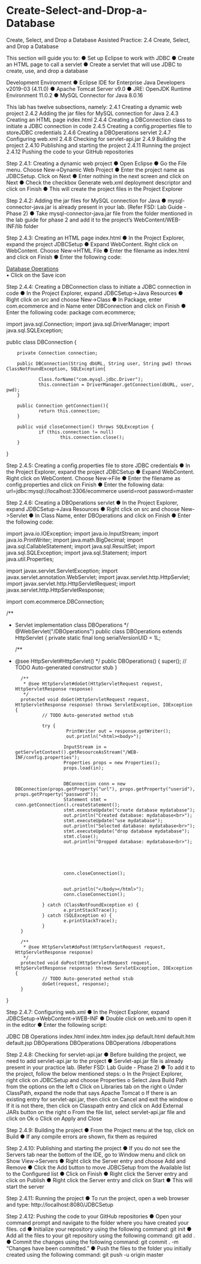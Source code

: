 # Create-Select-and-Drop-a-Database
Create, Select, and Drop a Database
Assisted Practice: 2.4 Create, Select, and Drop a Database

This section will guide you to:
●	Set up Eclipse to work with JDBC
●	Create an HTML page to call a servlet
●	Create a servlet that will use JDBC to create, use, and drop a database

Development Environment
●	Eclipse IDE for Enterprise Java Developers v2019-03 (4.11.0)
●	Apache Tomcat Server v9.0
●	JRE: OpenJDK Runtime Environment 11.0.2
●	MySQL Connector for Java 8.0.16

This lab has twelve subsections, namely:
2.4.1	Creating a dynamic web project
2.4.2	Adding the jar files for MySQL connection for Java
2.4.3	Creating an HTML page index.html
2.4.4	Creating a DBConnection class to initiate a JDBC connection in code
2.4.5	Creating a config.properties file to storeJDBC credentials
2.4.6	Creating a DBOperations servlet
2.4.7	Configuring web.xml
2.4.8	Checking for servlet-api.jar
2.4.9	Building the project
2.4.10	Publishing and starting the project
2.4.11	Running the project
2.4.12	Pushing the code to your GitHub repositories


Step 2.4.1: Creating a dynamic web project
●	Open Eclipse 
●	Go the File menu. Choose New->Dynamic Web Project
●	Enter the project name as JDBCSetup. Click on Next
●	Enter nothing in the next screen and click on Next
●	Check the checkbox Generate web.xml deployment descriptor and click on Finish
●	This will create the project files in the Project Explorer


Step 2.4.2: Adding the jar files for MySQL connection for Java
●	mysql-connector-java.jar is already present in your lab. (Refer FSD: Lab Guide - Phase 2)
●	Take mysql-connector-java.jar file from the folder mentioned in the lab guide for phase 2 and add it to the project’s WebContent/WEB-INF/lib folder


Step 2.4.3: Creating an HTML page index.html
●	In the Project Explorer, expand the project JDBCSetup
●	Expand WebContent. Right click on WebContent. Choose New->HTML File
●	Enter the filename as index.html and click on Finish
●	Enter the following code:
<!DOCTYPE html>
<html>
<head>
<meta charset="UTF-8">
<title>JDBC Datbase Operations</title>
</head>
<body>
<a href="dboperations">Database Operations</a><br>

</body>
</html>
•	Click on the Save icon


Step 2.4.4: Creating a DBConnection class to initiate a JDBC connection in code
●	In the Project Explorer, expand JDBCSetup->Java Resources
●	Right click on src and choose New->Class
●	In Package, enter com.ecommerce and in Name enter DBConnection  and click on Finish
●	Enter the following code:
package com.ecommerce;


import java.sql.Connection;
import java.sql.DriverManager;
import java.sql.SQLException;

public class DBConnection {

        private Connection connection;
        
        public DBConnection(String dbURL, String user, String pwd) throws ClassNotFoundException, SQLException{
                
                Class.forName("com.mysql.jdbc.Driver");
                this.connection = DriverManager.getConnection(dbURL, user, pwd);
        }
        
        public Connection getConnection(){
                return this.connection;
        }
        
        public void closeConnection() throws SQLException {
                if (this.connection != null)
                        this.connection.close();
        }
}


Step 2.4.5: Creating a config.properties file to store JDBC credentials
●	In the Project Explorer, expand the project JDBCSetup
●	Expand WebContent. Right click on WebContent. Choose New->File
●	Enter the filename as config.properties and click on Finish
●	Enter the following data:
url=jdbc:mysql://localhost:3306/ecommerce
userid=root
password=master

Step 2.4.6: Creating a DBOperations servlet
●	In the Project Explorer, expand JDBCSetup->Java Resources
●	Right click on src and choose New->Servlet
●	In Class Name, enter DBOperations and click on Finish
●	Enter the following code:

import java.io.IOException;
import java.io.InputStream;
import java.io.PrintWriter;
import java.math.BigDecimal;
import java.sql.CallableStatement;
import java.sql.ResultSet;
import java.sql.SQLException;
import java.sql.Statement;
import java.util.Properties;

import javax.servlet.ServletException;
import javax.servlet.annotation.WebServlet;
import javax.servlet.http.HttpServlet;
import javax.servlet.http.HttpServletRequest;
import javax.servlet.http.HttpServletResponse;

import com.ecommerce.DBConnection;

/**
* Servlet implementation class DBOperations
*/
@WebServlet("/DBOperations")
public class DBOperations extends HttpServlet {
        private static final long serialVersionUID = 1L;
       
    /**
* @see HttpServlet#HttpServlet()
*/
    public DBOperations() {
        super();
        // TODO Auto-generated constructor stub
    }

        /**
         * @see HttpServlet#doGet(HttpServletRequest request, HttpServletResponse response)
         */
        protected void doGet(HttpServletRequest request, HttpServletResponse response) throws ServletException, IOException {
                // TODO Auto-generated method stub
                
                try {
                         PrintWriter out = response.getWriter();
                         out.println("<html><body>");
                         
                        InputStream in = getServletContext().getResourceAsStream("/WEB-INF/config.properties");
                        Properties props = new Properties();
                        props.load(in);
                        
                        
                        DBConnection conn = new DBConnection(props.getProperty("url"), props.getProperty("userid"), props.getProperty("password"));
                        Statement stmt = conn.getConnection().createStatement();
                        stmt.executeUpdate("create database mydatabase");
                        out.println("Created database: mydatabase<br>");
                        stmt.executeUpdate("use mydatabase");
                        out.println("Selected database: mydatabase<br>");
                        stmt.executeUpdate("drop database mydatabase");
                        stmt.close();
                        out.println("Dropped database: mydatabase<br>");
                        
                        
                        
                        
                        
                        conn.closeConnection();
                        
                        
                        out.println("</body></html>");
                        conn.closeConnection();
                        
                } catch (ClassNotFoundException e) {
                        e.printStackTrace();
                } catch (SQLException e) {
                        e.printStackTrace();
                }
        }

        /**
         * @see HttpServlet#doPost(HttpServletRequest request, HttpServletResponse response)
         */
        protected void doPost(HttpServletRequest request, HttpServletResponse response) throws ServletException, IOException {
                // TODO Auto-generated method stub
                doGet(request, response);
        }

}


Step 2.4.7: Configuring web.xml
●	In the Project Explorer, expand JDBCSetup->WebContent->WEB-INF
●	Double click on web.xml to open it in the editor
●	Enter the following script:
<?xml version="1.0" encoding="UTF-8"?>
<web-app xmlns:xsi="http://www.w3.org/2001/XMLSchema-instance" xmlns="http://xmlns.jcp.org/xml/ns/javaee" xsi:schemaLocation="http://xmlns.jcp.org/xml/ns/javaee http://xmlns.jcp.org/xml/ns/javaee/web-app_4_0.xsd" id="WebApp_ID" version="4.0">
  <display-name>JDBC DB Operations</display-name>
  <welcome-file-list>
    <welcome-file>index.html</welcome-file>
    <welcome-file>index.htm</welcome-file>
    <welcome-file>index.jsp</welcome-file>
    <welcome-file>default.html</welcome-file>
    <welcome-file>default.htm</welcome-file>
    <welcome-file>default.jsp</welcome-file>
  </welcome-file-list>
  <servlet>
    <servlet-name>DBOperations</servlet-name>
    <servlet-class>DBOperations</servlet-class>
  </servlet>
  <servlet-mapping>
    <servlet-name>DBOperations</servlet-name>
    <url-pattern>/dboperations</url-pattern>
  </servlet-mapping>
  
</web-app>


Step 2.4.8: Checking for servlet-api.jar
●	Before building the project, we need to add servlet-api.jar to the project
●	Servlet-api.jar file is already present in your practice lab. (Refer FSD: Lab Guide - Phase 2)
●	To add it to the project, follow the below mentioned steps:
o	In the Project Explorer, right click on JDBCSetup and choose Properties
o	Select Java Build Path from the options on the left
o	Click on Libraries tab on the right
o	Under ClassPath, expand the node that says Apache Tomcat 
o	If there is an existing entry for servlet-api.jar, then click on Cancel and exit the window
o	If it is not there, then click on Classpath entry and click on Add External JARs button on the right
o	From the file list, select servlet-api.jar file and click on Ok
o	Click on Apply and Close


Step 2.4.9: Building the project
●	From the Project menu at the top, click on Build
●	If any compile errors are shown, fix them as required


Step 2.4.10: Publishing and starting the project
●	If you do not see the Servers tab near the bottom of the IDE, go to Window menu and click on Show View->Servers
●	Right click the Server entry and choose Add and Remove
●	Click the Add button to move JDBCSetup from the Available list to the Configured list
●	Click on Finish
●	Right click the Server entry and click on Publish
●	Right click the Server entry and click on Start
●	This will start the server


Step 2.4.11: Running the project
●	To run the project, open a web browser and type: http://localhost:8080/JDBCSetup


Step 2.4.12: Pushing the code to your GitHub repositories
●	Open your command prompt and navigate to the folder where you have created your files.
cd <folder path>
●	Initialize your repository using the following command:
git init
●	Add all the files to your git repository using the following command:
git add .
●	Commit the changes using the following command:
git commit .  -m “Changes have been committed.”
●	Push the files to the folder you initially created using the following command:
git push -u origin master


